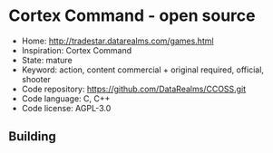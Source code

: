 # Cortex Command - open source

- Home: http://tradestar.datarealms.com/games.html
- Inspiration: Cortex Command
- State: mature
- Keyword: action, content commercial + original required, official, shooter
- Code repository: https://github.com/DataRealms/CCOSS.git
- Code language: C, C++
- Code license: AGPL-3.0

## Building
